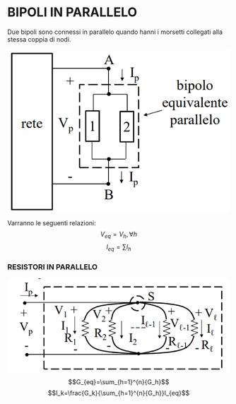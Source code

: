 # BIPOLI IN PARALLELO
Due bipoli sono connessi in parallelo quando hanni i morsetti collegati alla stessa coppia di nodi.

![PARALLELO|500](Images/Serie_Parallelo_02.png)

Varranno le seguenti relazioni:
$$V_{eq}=V_h,\forall h$$
$$I_{eq}=\sum{I_h}$$

### RESISTORI IN PARALLELO

![PARALLELO|600](Images/Parallelo_Di_Bipoli_02.png)
$$G_{eq}=\sum_{h=1}^{n}{G_h}$$
$$I_k=\frac{G_k}{\sum_{h=1}^{n}{G_h}}I_{eq}$$

$$$$
